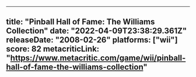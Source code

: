 
---
title: "Pinball Hall of Fame: The Williams Collection"
date: "2022-04-09T23:38:29.361Z"
releaseDate: "2008-02-26"
platforms: ["wii"]
score: 82
metacriticLink: "https://www.metacritic.com/game/wii/pinball-hall-of-fame-the-williams-collection"
---
